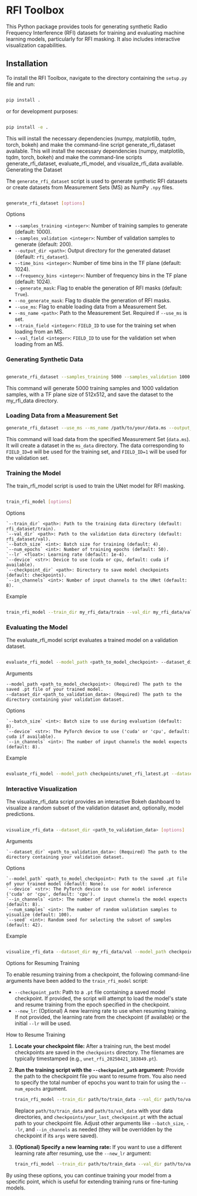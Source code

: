 # RFI Toolbox

This Python package provides tools for generating synthetic Radio Frequency Interference (RFI) datasets for training and evaluating machine learning models, particularly for RFI masking. It also includes interactive visualization capabilities.

## Installation

To install the RFI Toolbox, navigate to the directory containing the `setup.py` file and run:

```bash

pip install .
```
or for development purposes:

```bash

pip install -e .
```

This will install the necessary dependencies (numpy, matplotlib, tqdm, torch, bokeh) and make the command-line script generate_rfi_dataset available.
This will install the necessary dependencies (numpy, matplotlib, tqdm, torch, bokeh) and make the command-line scripts generate_rfi_dataset, evaluate_rfi_model, and visualize_rfi_data available.
Generating the Dataset

The `generate_rfi_dataset` script is used to generate synthetic RFI datasets or create datasets from Measurement Sets (MS) as NumPy `.npy` files.

```bash

generate_rfi_dataset [options]
```
Options

- `--samples_training <integer>`: Number of training samples to generate (default: 1000).
- `--samples_validation <integer>`: Number of validation samples to generate (default: 200).
- `--output_dir <path>`: Output directory for the generated dataset (default: `rfi_dataset`).
- `--time_bins <integer>`: Number of time bins in the TF plane (default: 1024).
- `--frequency_bins <integer>`: Number of frequency bins in the TF plane (default: 1024).
- `--generate_mask`: Flag to enable the generation of RFI masks (default: `True`).
- `--no_generate_mask`: Flag to disable the generation of RFI masks.
- `--use_ms`: Flag to enable loading data from a Measurement Set.
- `--ms_name <path>`: Path to the Measurement Set. Required if `--use_ms` is set.
- `--train_field <integer>`: `FIELD_ID` to use for the training set when loading from an MS.
- `--val_field <integer>`: `FIELD_ID` to use for the validation set when loading from an MS.

### Generating Synthetic Data

```bash

generate_rfi_dataset --samples_training 5000 --samples_validation 1000 --output_dir my_rfi_data --time_bins 512 --frequency_bins 512
```

This command will generate 5000 training samples and 1000 validation samples, with a TF plane size of 512x512, and save the dataset to the my_rfi_data directory.

### Loading Data from a Measurement Set
```bash
generate_rfi_dataset --use_ms --ms_name /path/to/your/data.ms --output_dir ms_data --train_field 0 --val_field 1
```
This command will load data from the specified Measurement Set (`data.ms`).  It will create a dataset in the `ms_data` directory.  The data corresponding to `FIELD_ID=0` will be used for the training set, and `FIELD_ID=1` will be used for the validation set.

### Training the Model

The train_rfi_model script is used to train the UNet model for RFI masking.

```bash

train_rfi_model [options]
```
Options

    `--train_dir` <path>: Path to the training data directory (default: rfi_dataset/train).
    `--val_dir` <path>: Path to the validation data directory (default: rfi_dataset/val).
    `--batch_size` <int>: Batch size for training (default: 4).
    `--num_epochs` <int>: Number of training epochs (default: 50).
    `--lr` <float>: Learning rate (default: 1e-4).
    `--device` <str>: Device to use (cuda or cpu, default: cuda if available).
    `--checkpoint_dir` <path>: Directory to save model checkpoints (default: checkpoints).
    `--in_channels` <int>: Number of input channels to the UNet (default: 8).

Example
```bash

train_rfi_model --train_dir my_rfi_data/train --val_dir my_rfi_data/val --num_epochs 100 --batch_size 8 --lr 5e-5 --device cuda
```
### Evaluating the Model

The evaluate_rfi_model script evaluates a trained model on a validation dataset.

```bash

evaluate_rfi_model --model_path <path_to_model_checkpoint> --dataset_dir <path_to_validation_data> [options]
```
Arguments

    --model_path <path_to_model_checkpoint>: (Required) The path to the saved .pt file of your trained model.
    --dataset_dir <path_to_validation_data>: (Required) The path to the directory containing your validation dataset.

Options

    `--batch_size` <int>: Batch size to use during evaluation (default: 8).
    `--device` <str>: The PyTorch device to use ('cuda' or 'cpu', default: cuda if available).
    `--in_channels` <int>: The number of input channels the model expects (default: 8).

Example
```bash

evaluate_rfi_model --model_path checkpoints/unet_rfi_latest.pt --dataset_dir my_rfi_data/val --batch_size 16 --device cuda
```
### Interactive Visualization

The visualize_rfi_data script provides an interactive Bokeh dashboard to visualize a random subset of the validation dataset and, optionally, model predictions.

```bash

visualize_rfi_data --dataset_dir <path_to_validation_data> [options]
```
Arguments

    `--dataset_dir` <path_to_validation_data>: (Required) The path to the directory containing your validation dataset.

Options

    `--model_path` <path_to_model_checkpoint>: Path to the saved .pt file of your trained model (default: None).
    `--device` <str>: The PyTorch device to use for model inference ('cuda' or 'cpu', default: 'cpu').
    `--in_channels` <int>: The number of input channels the model expects (default: 8).
    `--num_samples` <int>: The number of random validation samples to visualize (default: 100).
    `--seed` <int>: Random seed for selecting the subset of samples (default: 42).

Example
```bash

visualize_rfi_data --dataset_dir my_rfi_data/val --model_path checkpoints/unet_rfi_best.pt --device cuda --num_samples 50
```

Options for Resuming Training

To enable resuming training from a checkpoint, the following command-line arguments have been added to the `train_rfi_model` script:

* `--checkpoint_path`: Path to a `.pt` file containing a saved model checkpoint. If provided, the script will attempt to load the model's state and resume training from the epoch specified in the checkpoint.
* `--new_lr`: (Optional) A new learning rate to use when resuming training. If not provided, the learning rate from the checkpoint (if available) or the initial `--lr` will be used.

How to Resume Training

1.  **Locate your checkpoint file:** After a training run, the best model checkpoints are saved in the `checkpoints` directory. The filenames are typically timestamped (e.g., `unet_rfi_20250421_183849.pt`).

2.  **Run the training script with the `--checkpoint_path` argument:** Provide the path to the checkpoint file you want to resume from. You also need to specify the total number of epochs you want to train for using the `--num_epochs` argument.

    ```bash
    train_rfi_model --train_dir path/to/train_data --val_dir path/to/val_data --batch_size 8 --lr 5e-5 --device cuda --in_channels 8 --checkpoint_path checkpoints/your_last_checkpoint.pt --num_epochs 150
    ```

    Replace `path/to/train_data` and `path/to/val_data` with your data directories, and `checkpoints/your_last_checkpoint.pt` with the actual path to your checkpoint file. Adjust other arguments like `--batch_size`, `--lr`, and `--in_channels` as needed (they will be overridden by the checkpoint if its `args` were saved).

3.  **(Optional) Specify a new learning rate:** If you want to use a different learning rate after resuming, use the `--new_lr` argument:

    ```bash
    train_rfi_model --train_dir path/to/train_data --val_dir path/to/val_data --batch_size 8 --lr 5e-5 --device cuda --in_channels 8 --checkpoint_path checkpoints/your_last_checkpoint.pt --num_epochs 150 --new_lr 1e-6
    ```

By using these options, you can continue training your model from a specific point, which is useful for extending training runs or fine-tuning models.
